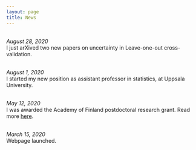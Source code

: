```yaml
---
layout: page
title: News
---
```


<br> *August 28, 2020* <br/>
I just arXived two new papers on uncertainty in Leave-one-out cross-validation.

<br> *August 1, 2020* <br/>
I started my new position as assistant professor in statistics, at Uppsala University.

<br> *May 12, 2020* <br/>
I was awarded the Academy of Finland postdoctoral research grant. Read more [here](https://www.aka.fi/en/about-us/scientists-behind-the-research/postdoctoral-researchers/).

<br> *March 15, 2020* <br/>
Webpage launched.


<br>
